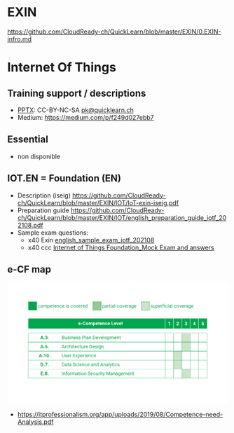 # EXIN
https://github.com/CloudReady-ch/QuickLearn/blob/master/EXIN/0.EXIN-infro.md

# Internet Of Things
## Training support / descriptions
* [PPTX](https://1drv.ms/p/s!As9QX_6wVqXSje52jBBLxvXgwllLpg?e=ZUUSub): CC-BY-NC-SA pk@quicklearn.ch 
* Medium: https://medium.com/p/f249d027ebb7

## Essential
* non disponible

## IOT.EN = Foundation (EN)
* Description (iseig) https://github.com/CloudReady-ch/QuickLearn/blob/master/EXIN/IOT/IoT-exin-iseig.pdf
* Preparation guide https://github.com/CloudReady-ch/QuickLearn/blob/master/EXIN/IOT/english_preparation_guide_iotf_202108.pdf
* Sample exam questions: 
  * x40 Exin [english_sample_exam_iotf_202108](https://github.com/CloudReady-ch/QuickLearn/blob/master/EXIN/IOT/english_sample_exam_iotf_202108.pdf)
  * x40 ccc [Internet of Things Foundation_Mock Exam and answers](https://github.com/CloudReady-ch/QuickLearn/blob/master/EXIN/IOT/Internet%20of%20Things%20Foundation_Mock%20Exam%20and%20answers.pdf)

## e-CF map
![e-CF](https://github.com/CloudReady-ch/QuickLearn/blob/master/EXIN/IOT/e-CF_mapping_IOTF.png)
* https://itprofessionalism.org/app/uploads/2019/08/Competence-need-Analysis.pdf
